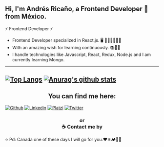## Hi, I'm Andrés Ricaño, a Frontend Developer 🚀 from México.


⚡ Frontend Developer ⚡
<!-- ### 👩‍💻 I'm working on --> 
- Frontend Developer specialized in React.js. 🖥 👨🏻‍🎓👨🏻‍💻 
- With an amazing wish for learning continuously. 📚📖📰
- I handle technologies like Javascript, React, Redux, Node.js and I am currently learning Mongo. 

---
[![Top Langs](https://github-readme-stats.vercel.app/api/top-langs/?username=aricanomx&bg_color=373737&title_color=9E55E2&text_color=e9c46a&show_icons=true)](https://github.com/aricanoMX)
[![Anurag's github stats](https://github-readme-stats.vercel.app/api?username=aricanomx&bg_color=373737&title_color=9E55E2&text_color=e9c46a&show_icons=true&icon_color=8A2BE2&line_height=34)](https://github.com/p/aricanoMX)
---

<h2 align="center">
 <strong>You can find me here: </strong>
</h2>

<!-- **aricanoMX/aricanomx** is a ✨ _special_ ✨ repository because its `README.md` (this file) appears on your GitHub profile. -->
[![Github](https://img.shields.io/badge/Github-aricanoMX-blueviolet?style=flat-square&logo=Github&logoColor=white)](https://github.com/aricanomx)
[![Linkedin](https://img.shields.io/badge/LinkedIn-Andrés_Ricaño-blue?style=flat-square&logo=Linkedin&logoColor=white)](https://www.linkedin.com/in/aricanomx/)
[![Platzi](https://img.shields.io/badge/Platzi-Andrés_Ricaño-lemon?style=flat-square&logo=Platzi&logoColor=lemon)](https://platzi.com/@AricanoMX/)
[![Twitter](https://img.shields.io/badge/Twitter-@aricanoMX-blue?style=flat-square&logo=Twitter&logoColor=white)](https://twitter.com/aricanoMX/)

<h3 align="center">
 <strong> or </strong>
 <br />
 ☕ Contact me by
</h3>

<!-- - Website - [aricanomx.dev](https://aricanomx.dev) -->

⭐️ Pd: Canada one of these days I will go for you.❤❄🏕🌲🍀

<!-- Info [(Here)](https://github.com/anuraghazra/github-readme-stats#customization)-->
